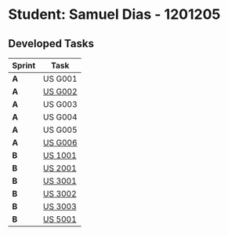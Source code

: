 # Student: Samuel Dias - 1201205

## Developed Tasks


| Sprint | Task                                                |
|--------|-----------------------------------------------------|
| **A**  | US G001                                             |
| **A**  | [US G002](../SPRINT%20A/US_G002/readme.md)          |
| **A**  | US G003                                             |
| **A**  | US G004                                             |
| **A**  | US G005                                             |
| **A**  | [US G006](../SPRINT%20A/US_G006/readme.md)          |
| **B**  | [US 1001](../SPRINT%20B/US_1001/readme.md)          |
| **B**  | [US 2001](../SPRINT%20B/US_2001/readme.md)          |
| **B**  | [US 3001](../SPRINT%20B/US_3001/readme.md)          |
| **B**  | [US 3002](../SPRINT%20B/US_3002/readme.md)          |
| **B**  | [US 3003](../SPRINT%20B/US_3003/readme.md)          |
| **B**  | [US 5001](../SPRINT%20B/US_5001/US5001_Group8.pptx) |